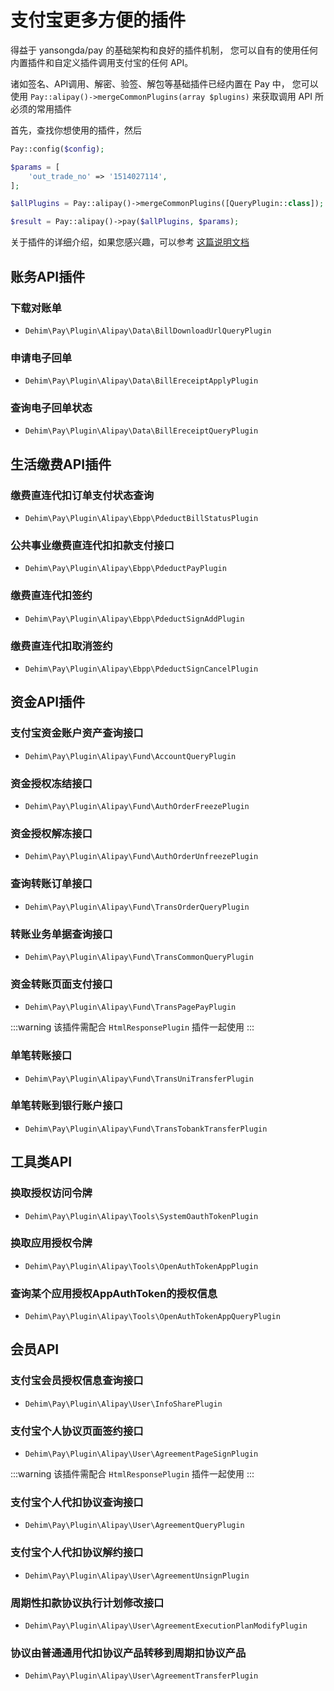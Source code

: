 # 支付宝更多方便的插件

得益于 yansongda/pay 的基础架构和良好的插件机制，
您可以自有的使用任何内置插件和自定义插件调用支付宝的任何 API。

诸如签名、API调用、解密、验签、解包等基础插件已经内置在 Pay 中，
您可以使用 `Pay::alipay()->mergeCommonPlugins(array $plugins)` 来获取调用 API 所必须的常用插件

首先，查找你想使用的插件，然后

```php
Pay::config($config);

$params = [
    'out_trade_no' => '1514027114',
];

$allPlugins = Pay::alipay()->mergeCommonPlugins([QueryPlugin::class]);

$result = Pay::alipay()->pay($allPlugins, $params);
```

关于插件的详细介绍，如果您感兴趣，可以参考 [这篇说明文档](/docs/v3/kernel/plugin.md)

## 账务API插件

### 下载对账单

- `Dehim\Pay\Plugin\Alipay\Data\BillDownloadUrlQueryPlugin`

### 申请电子回单

- `Dehim\Pay\Plugin\Alipay\Data\BillEreceiptApplyPlugin`

### 查询电子回单状态

- `Dehim\Pay\Plugin\Alipay\Data\BillEreceiptQueryPlugin`

## 生活缴费API插件

### 缴费直连代扣订单支付状态查询

- `Dehim\Pay\Plugin\Alipay\Ebpp\PdeductBillStatusPlugin`

### 公共事业缴费直连代扣扣款支付接口

- `Dehim\Pay\Plugin\Alipay\Ebpp\PdeductPayPlugin`

### 缴费直连代扣签约

- `Dehim\Pay\Plugin\Alipay\Ebpp\PdeductSignAddPlugin`

### 缴费直连代扣取消签约

- `Dehim\Pay\Plugin\Alipay\Ebpp\PdeductSignCancelPlugin`

## 资金API插件

### 支付宝资金账户资产查询接口

- `Dehim\Pay\Plugin\Alipay\Fund\AccountQueryPlugin`

### 资金授权冻结接口

- `Dehim\Pay\Plugin\Alipay\Fund\AuthOrderFreezePlugin`

### 资金授权解冻接口

- `Dehim\Pay\Plugin\Alipay\Fund\AuthOrderUnfreezePlugin`

### 查询转账订单接口

- `Dehim\Pay\Plugin\Alipay\Fund\TransOrderQueryPlugin`

### 转账业务单据查询接口

- `Dehim\Pay\Plugin\Alipay\Fund\TransCommonQueryPlugin`

### 资金转账页面支付接口

- `Dehim\Pay\Plugin\Alipay\Fund\TransPagePayPlugin`

:::warning
该插件需配合 `HtmlResponsePlugin` 插件一起使用
:::

### 单笔转账接口

- `Dehim\Pay\Plugin\Alipay\Fund\TransUniTransferPlugin`

### 单笔转账到银行账户接口

- `Dehim\Pay\Plugin\Alipay\Fund\TransTobankTransferPlugin`

## 工具类API

### 换取授权访问令牌

- `Dehim\Pay\Plugin\Alipay\Tools\SystemOauthTokenPlugin`

### 换取应用授权令牌

- `Dehim\Pay\Plugin\Alipay\Tools\OpenAuthTokenAppPlugin`

### 查询某个应用授权AppAuthToken的授权信息

- `Dehim\Pay\Plugin\Alipay\Tools\OpenAuthTokenAppQueryPlugin`

## 会员API

### 支付宝会员授权信息查询接口

- `Dehim\Pay\Plugin\Alipay\User\InfoSharePlugin`

### 支付宝个人协议页面签约接口

- `Dehim\Pay\Plugin\Alipay\User\AgreementPageSignPlugin`

:::warning
该插件需配合 `HtmlResponsePlugin` 插件一起使用
:::

### 支付宝个人代扣协议查询接口

- `Dehim\Pay\Plugin\Alipay\User\AgreementQueryPlugin`

### 支付宝个人代扣协议解约接口

- `Dehim\Pay\Plugin\Alipay\User\AgreementUnsignPlugin`

### 周期性扣款协议执行计划修改接口

- `Dehim\Pay\Plugin\Alipay\User\AgreementExecutionPlanModifyPlugin`

### 协议由普通通用代扣协议产品转移到周期扣协议产品

- `Dehim\Pay\Plugin\Alipay\User\AgreementTransferPlugin`
